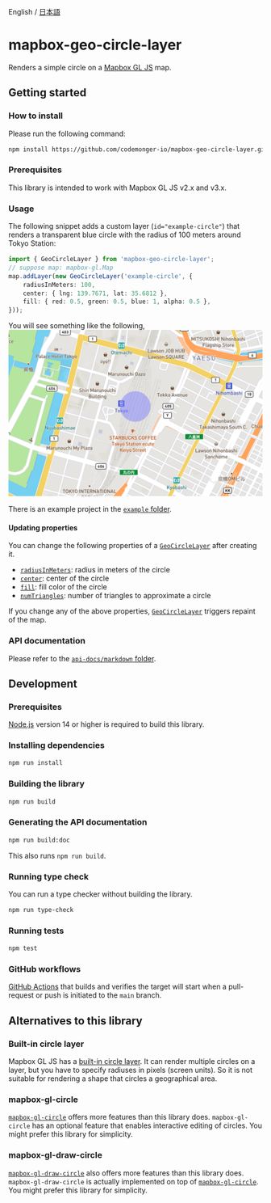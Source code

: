 English / [日本語](./README.ja.md)

# mapbox-geo-circle-layer

Renders a simple circle on a [Mapbox GL JS](https://docs.mapbox.com/mapbox-gl-js/guides/) map.

## Getting started

### How to install

Please run the following command:
```sh
npm install https://github.com/codemonger-io/mapbox-geo-circle-layer.git#v0.2.0
```

### Prerequisites

This library is intended to work with Mapbox GL JS v2.x and v3.x.

### Usage

The following snippet adds a custom layer (`id="example-circle"`) that renders a transparent blue circle with the radius of 100 meters around Tokyo Station:
```ts
import { GeoCircleLayer } from 'mapbox-geo-circle-layer';
// suppose map: mapbox-gl.Map
map.addLayer(new GeoCircleLayer('example-circle', {
    radiusInMeters: 100,
    center: { lng: 139.7671, lat: 35.6812 },
    fill: { red: 0.5, green: 0.5, blue: 1, alpha: 0.5 },
}));
```

You will see something like the following,
![example circle](./example-circle.png)

There is an example project in the [`example` folder](./example).

#### Updating properties

You can change the following properties of a [`GeoCircleLayer`](./api-docs/markdown/mapbox-geo-circle-layer.geocirclelayer.md) after creating it.
- [`radiusInMeters`](./api-docs/markdown/mapbox-geo-circle-layer.geocirclelayer.radiusinmeters.md): radius in meters of the circle
- [`center`](./api-docs/markdown/mapbox-geo-circle-layer.geocirclelayer.center.md): center of the circle
- [`fill`](./api-docs/markdown/mapbox-geo-circle-layer.geocirclelayer.fill.md): fill color of the circle
- [`numTriangles`](./api-docs/markdown/mapbox-geo-circle-layer.geocirclelayer.numtriangles.md): number of triangles to approximate a circle

If you change any of the above properties, [`GeoCircleLayer`](./api-docs/markdown/mapbox-geo-circle-layer.geocirclelayer.md) triggers repaint of the map.

### API documentation

Please refer to the [`api-docs/markdown` folder](./api-docs/markdown/index.md).

## Development

### Prerequisites

[Node.js](https://nodejs.org/en/) version 14 or higher is required to build this library.

### Installing dependencies

```sh
npm run install
```

### Building the library

```sh
npm run build
```

### Generating the API documentation

```sh
npm run build:doc
```

This also runs `npm run build`.

### Running type check

You can run a type checker without building the library.

```sh
npm run type-check
```

### Running tests

```sh
npm test
```

### GitHub workflows

[GitHub Actions](https://github.com/features/actions) that builds and verifies the target will start when a pull-request or push is initiated to the `main` branch.

## Alternatives to this library

### Built-in circle layer

Mapbox GL JS has a [built-in circle layer](https://docs.mapbox.com/mapbox-gl-js/style-spec/layers/#circle).
It can render multiple circles on a layer, but you have to specify radiuses in pixels (screen units).
So it is not suitable for rendering a shape that circles a geographical area.

### mapbox-gl-circle

[`mapbox-gl-circle`](https://github.com/smithmicro/mapbox-gl-circle) offers more features than this library does.
`mapbox-gl-circle` has an optional feature that enables interactive editing of circles.
You might prefer this library for simplicity.

### mapbox-gl-draw-circle

[`mapbox-gl-draw-circle`](https://github.com/iamanvesh/mapbox-gl-draw-circle) also offers more features than this library does.
`mapbox-gl-draw-circle` is actually implemented on top of [`mapbox-gl-circle`](#mapbox-gl-circle).
You might prefer this library for simplicity.